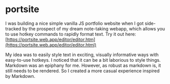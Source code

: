 # portsite

I was building a nice simple vanilla JS portfolio website when I got side-tracked by the prospect of my dream note-taking webapp, which allows you to use hotkey commands to rapidly format text. Try it out here: [https://portsite.web.app/editor/editor.htm](https://portsite.web.app/editor/editor.html)

My idea was to easily style text in exciting, visually informative ways with easy-to-use hotkeys. I noticed that it can be a bit laborious to style things. Markdown was an epiphany for me. However, as robust as markdown is, it still needs to be rendered. So I created a more casual experience inspired by Markdown.

